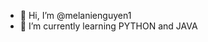 - 👋 Hi, I’m @melanienguyen1
- 🌱 I’m currently learning PYTHON and JAVA

<!---
melanienguyen1/melanienguyen1 is a ✨ special ✨ repository because its `README.md` (this file) appears on your GitHub profile.
You can click the Preview link to take a look at your changes.
--->
